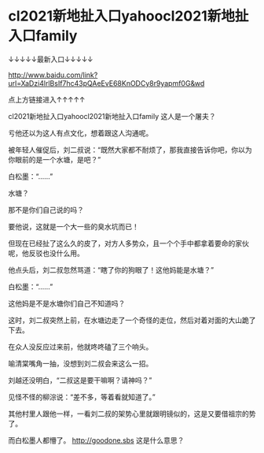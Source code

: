# cl2021新地扯入口yahoocl2021新地扯入口family

↓↓↓↓↓最新入口↓↓↓↓↓

http://www.baidu.com/link?url=XaDzi4lrlBsIf7hc43pQAeEvE68KnODCy8r9yapmf0G&wd

点上方链接进入↑↑↑↑↑

cl2021新地扯入口yahoocl2021新地扯入口family
这人是一个屠夫？

亏他还以为这人有点文化，想着跟这人沟通呢。

被年轻人催促后，刘二叔说：“既然大家都不耐烦了，那我直接告诉你吧，你以为你眼前的是一个水塘，是吧？”

白松墨：“……”

水塘？

那不是你们自己说的吗？

要他说，这就是一个大一些的臭水坑而已！

但现在已经扯了这么久的皮了，对方人多势众，且一个个手中都拿着要命的家伙呢，他反驳也没什么用。

他点头后，刘二叔忽然骂道：“瞎了你的狗眼了！这他妈能是水塘？”

白松墨：“……”

这他妈是不是水塘你们自己不知道吗？

这时，刘二叔突然上前，在水塘边走了一个奇怪的走位，然后对着对面的大山跪了下去。

在众人没反应过来前，他就咚咚磕了三个响头。

喻清棠嘴角一抽，没想到刘二叔会来这么一招。

刘越还没明白，“二叔这是要干嘛啊？请神吗？”

见怪不怪的柳淙说：“差不多，等着看就知道了。”

其他村里人跟他一样，一看刘二叔的架势心里就跟明镜似的，这是又要借祖宗的势了。

而白松墨人都懵了。
http://goodone.sbs
这是什么意思？
